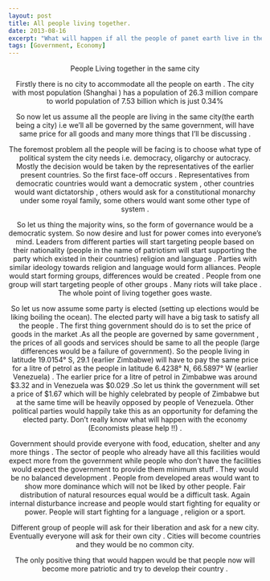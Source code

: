 ```yaml
---
layout: post
title: All people living together.
date: 2013-08-16
excerpt: "What will happen if all the people of panet earth live in the same city?"
tags: [Government, Economy]
---
```


<Center>People Living together in the same city<Center>

Firstly there is no city to accommodate all the people on earth . The city with most population (Shanghai ) has a population of 26.3 million compare to world population of 7.53 billion which is just 0.34%

So now let us assume all the people are living in the same city(the earth being a city) i.e we’ll all be governed by the same government, will have same price for all goods and many more things that I’ll be discussing .

The foremost problem all the people will be facing is to choose what type of political system the city needs i.e. democracy, oligarchy or autocracy. Mostly the decision would be taken by the representatives of the earlier present countries. So the first face-off occurs . Representatives from democratic countries would want a democratic system , other countries would want dictatorship , others would ask for a constitutional monarchy under some royal family, some others would want some other type of system .

So let us thing the majority wins, so the form of governance would be a democratic system. So now desire and lust for power comes into everyone’s mind. Leaders from different parties will start targeting people based on their nationality (people in the name of patriotism will start supporting the party which existed in their countries) religion and language . Parties with similar ideology towards religion and language would form alliances. People would start forming groups, differences would be created . People from one group will start targeting people of other groups . Many riots will take place . The whole point of living together goes waste.

So let us now assume some party is elected (setting up elections would be liking boiling the ocean). The elected party will have a big task to satisfy all the people . The first thing government should do is to set the price of goods in the market .As all the people are governed by same government , the prices of all goods and services should be same to all the people (large differences would be a failure of government). So the people living in latitude 19.0154° S, 29.1 (earlier Zimbabwe) will have to pay the same price for a litre of petrol as the people in latitude 6.4238° N, 66.5897° W (earlier Venezuela) . The earlier price for a litre of petrol in Zimbabwe was around $3.32 and in Venezuela was $0.029 .So let us think the government will set a price of $1.67 which will be highly celebrated by people of Zimbabwe but at the same time will be heavily opposed by people of Venezuela. Other political parties would happily take this as an opportunity for defaming the elected party. Don’t really know what will happen with the economy (Economists please help !!) .

Government should provide everyone with food, education, shelter and any more things . The sector of people who already have all this facilities would expect more from the government while people who don’t have the facilities would expect the government to provide them minimum stuff . They would be no balanced development . People from developed areas would want to show more dominance which will not be liked by other people. Fair distribution of natural resources equal would be a difficult task. Again internal disturbance increase and people would start fighting for equality or power. People will start fighting for a language , religion or a sport.

Different group of people will ask for their liberation and ask for a new city. Eventually everyone will ask for their own city . Cities will become countries and they would be no common city.

The only positive thing that would happen would be that people now will become more patriotic and try to develop their country .